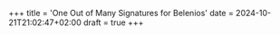 +++
title = 'One Out of Many Signatures for Belenios'
date = 2024-10-21T21:02:47+02:00
draft = true
+++
